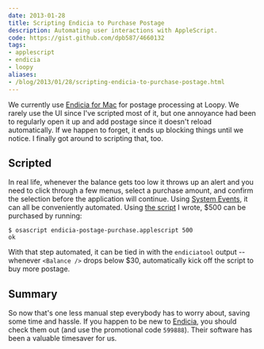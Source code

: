 ```yaml
---
date: 2013-01-28
title: Scripting Endicia to Purchase Postage
description: Automating user interactions with AppleScript.
code: https://gist.github.com/dpb587/4660132
tags:
- applescript
- endicia
- loopy
aliases:
- /blog/2013/01/28/scripting-endicia-to-purchase-postage.html
---
```


We currently use [Endicia for Mac][1] for postage processing at Loopy. We rarely use the UI since I've scripted most of
it, but one annoyance had been to regularly open it up and add postage since it doesn't reload automatically. If we
happen to forget, it ends up blocking things until we notice. I finally got around to scripting that, too.


## Scripted

In real life, whenever the balance gets too low it throws up an alert and you need to click through a few menus, select
a purchase amount, and confirm the selection before the application will continue. Using [System Events][2], it can all
be conveniently automated. Using [the script][4] I wrote, $500 can be purchased by running:

```
$ osascript endicia-postage-purchase.applescript 500
ok
```

With that step automated, it can be tied in with the `endiciatool` output -- whenever `<Balance />` drops below $30,
automatically kick off the script to buy more postage.


## Summary

So now that's one less manual step everybody has to worry about, saving some time and hassle. If you happen to be new to
[Endicia][3], you should check them out (and use the promotional code <code>599888</code>). Their software has been a
valuable timesaver for us.


 [1]: http://www.dymoendicia.com/segments/all-products/endicia-for-mac
 [2]: https://developer.apple.com/library/mac/#documentation/applescript/conceptual/applescriptx/Concepts/as_related_apps.html#//apple_ref/doc/uid/TP40001570-1149074-BAJEIHJA
 [3]: http://www.dymoendicia.com/
 [4]: https://gist.github.com/dpb587/4660132#file-endicia-purchase-postage-applescript
